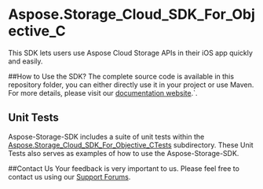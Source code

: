 # Aspose.Storage_Cloud_SDK_For_Objective_C
This SDK lets users use Aspose Cloud Storage APIs in their iOS app quickly and easily.

##How to Use the SDK?
The complete source code is available in this repository folder, you can either directly use it in your project or use Maven. For more details, please visit our [documentation website](http://www.aspose.com/docs/display/totalcloud/Available+SDKs).`.

## Unit Tests
Aspose-Storage-SDK includes a suite of unit tests within the [Aspose.Storage_Cloud_SDK_For_Objective_CTests](https://github.com/aspose-total/Aspose.Total-for-Cloud/tree/master/SDKs/Aspose.Storage-Cloud-SDK-for-Objective-C/Aspose.Storage_Cloud_SDK_For_Objective_CTests/storage) subdirectory. These Unit Tests also serves as examples of how to use the Aspose-Storage-SDK.

##Contact Us
Your feedback is very important to us. Please feel free to contact us using our [Support Forums](https://www.aspose.com/community/forums/).

